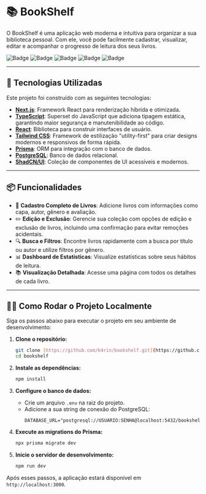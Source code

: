 # 📚 BookShelf

O BookShelf é uma aplicação web moderna e intuitiva para organizar a sua biblioteca pessoal. Com ele, você pode facilmente cadastrar, visualizar, editar e acompanhar o progresso de leitura dos seus livros.

![Badge](https://img.shields.io/badge/status-em%20desenvolvimento-yellow)
![Badge](https://img.shields.io/badge/Next.js-15.5.4-blue)
![Badge](https://img.shields.io/badge/React-19.1.1-blue)
![Badge](https://img.shields.io/badge/TypeScript-5-blue)
![Badge](https://img.shields.io/badge/Tailwind%20CSS-4.1.14-blue)

---

## 🚀 Tecnologias Utilizadas

Este projeto foi construído com as seguintes tecnologias:

-   **[Next.js](https://nextjs.org/)**: Framework React para renderização híbrida e otimizada.
-   **[TypeScript](https://www.typescriptlang.org/)**: Superset do JavaScript que adiciona tipagem estática, garantindo maior segurança e manutenibilidade ao código.
-   **[React](https://react.dev/)**: Biblioteca para construir interfaces de usuário.
-   **[Tailwind CSS](https://tailwindcss.com/)**: Framework de estilização "utility-first" para criar designs modernos e responsivos de forma rápida.
-   **[Prisma](https://www.prisma.io/)**: ORM para integração com o banco de dados.
-   **[PostgreSQL](https://www.postgresql.org/)**: Banco de dados relacional.
-   **[ShadCN/UI](https://ui.shadcn.com/)**: Coleção de componentes de UI acessíveis e modernos.

---

## 📦 Funcionalidades

-   📖 **Cadastro Completo de Livros**: Adicione livros com informações como capa, autor, gênero e avaliação.
-   ✏️ **Edição e Exclusão**: Gerencie sua coleção com opções de edição e exclusão de livros, incluindo uma confirmação para evitar remoções acidentais.
-   🔍 **Busca e Filtros**: Encontre livros rapidamente com a busca por título ou autor e utilize filtros por gênero.
-   📊 **Dashboard de Estatísticas**: Visualize estatísticas sobre seus hábitos de leitura.
-   📚 **Visualização Detalhada**: Acesse uma página com todos os detalhes de cada livro.

---

## 🧑‍💻 Como Rodar o Projeto Localmente

Siga os passos abaixo para executar o projeto em seu ambiente de desenvolvimento:

1.  **Clone o repositório:**
    ```bash
    git clone [https://github.com/k4rin/bookshelf.git](https://github.com/k4rin/bookshelf.git)
    cd bookshelf
    ```

2.  **Instale as dependências:**
    ```bash
    npm install
    ```

3.  **Configure o banco de dados:**
    -   Crie um arquivo `.env` na raiz do projeto.
    -   Adicione a sua string de conexão do PostgreSQL:
        ```
        DATABASE_URL="postgresql://USUARIO:SENHA@localhost:5432/bookshelf"
        ```

4.  **Execute as migrations do Prisma:**
    ```bash
    npx prisma migrate dev
    ```

5.  **Inicie o servidor de desenvolvimento:**
    ```bash
    npm run dev
    ```

Após esses passos, a aplicação estará disponível em `http://localhost:3000`.
